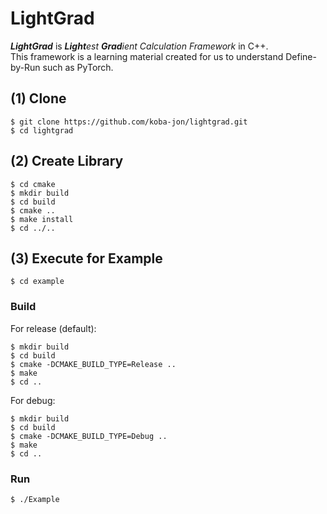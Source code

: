 # LightGrad
***LightGrad*** is ***Light**est **Grad**ient Calculation Framework* in C++.<br>
This framework is a learning material created for us to understand Define-by-Run such as PyTorch.<br>

## (1) Clone

~~~
$ git clone https://github.com/koba-jon/lightgrad.git
$ cd lightgrad
~~~

## (2) Create Library

~~~
$ cd cmake
$ mkdir build
$ cd build
$ cmake ..
$ make install
$ cd ../..
~~~

## (3) Execute for Example

~~~
$ cd example
~~~

### Build

For release (default):
~~~
$ mkdir build
$ cd build
$ cmake -DCMAKE_BUILD_TYPE=Release ..
$ make
$ cd ..
~~~

For debug:
~~~
$ mkdir build
$ cd build
$ cmake -DCMAKE_BUILD_TYPE=Debug ..
$ make
$ cd ..
~~~


### Run

~~~
$ ./Example
~~~
